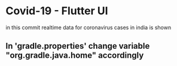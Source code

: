 # Covid-19 - Flutter UI

in this commit realtime data for coronavirus cases in india is shown

## In 'gradle.properties' change variable "org.gradle.java.home" accordingly

